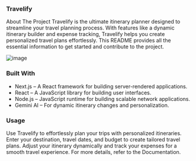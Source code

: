 ### Travelify

About The Project
Travelify is the ultimate itinerary planner designed to streamline your travel planning process. With features like a dynamic itinerary builder and expense tracking, Travelify helps you create personalized travel plans effortlessly. This README provides all the essential information to get started and contribute to the project.

![image](https://github.com/user-attachments/assets/003a103d-f486-4a12-879d-83dc08ec679d)

### Built With
- Next.js – A React framework for building server-rendered applications.
- React – A JavaScript library for building user interfaces.
- Node.js – JavaScript runtime for building scalable network applications.
- Gemini AI – For dynamic itinerary changes and personalization.


### Usage
Use Travelify to effortlessly plan your trips with personalized itineraries. Enter your destination, travel dates, and budget to create tailored travel plans. Adjust your itinerary dynamically and track your expenses for a smooth travel experience.
For more details, refer to the Documentation.
